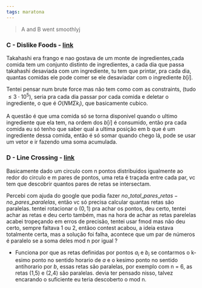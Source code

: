 ```yaml
---
tags: maratona
---
```


> A and B went smoothlyj

### C - Dislike Foods -  [link](https://atcoder.jp/contests/abc402/tasks/abc402_c)

Takahashi era frango e nao gostava de um monte de ingredientes,cada comida tem um conjunto distinto de ingredientes, a cada dia que passa takahashi desaviada com um ingrediente, tu tem que printar, pra cada dia, quantas comidas ele pode comer se ele desaviadar com o ingrediente $b[i]$.

Tentei pensar num brute force mas não tem como com as constraints, (tudo $\le 3 \cdot10^{5}$), seria pra cada dia passar por cada comida e deletar o ingrediente, o que é $O(N M \Sigma k_{i} )$, que basicamente cubico.

A questão é que uma comida só se torna disponivel quando o ultimo ingrediente que ela tem, na ordem dos $b[i]$ é consumido, então pra cada comida eu só tenho que saber qual a ultima posição em b que é um ingrediente dessa comida, então é só somar quando chego lá, pode se usar um vetor e ir fazendo uma soma acumulada.

### D - Line Crossing - [link](https://atcoder.jp/contests/abc402/tasks/abc402_d)

Basicamente dado um circulo com n pontos distribuidos igualmente ao redor do circulo e m pares de pontos, uma reta é traçada entre cada par, vc tem que descobrir quantos pares de retas se intersectam.

Percebi com ajuda do google que podia fazer $no\_total\_pares\_retas- no\_pares\_paralelas$, então vc só precisa calcular quantas retas são paralelas. tentei rotacionar o $(0,1)$ pra achar os pontos, deu certo, tentei achar as retas e deu certo também, mas na hora de achar as retas parelelas acabei tropeçando em erros de precisão, tentei usar fmod mas não deu certo, sempre faltava 1 ou 2, entãoo contest acabou, a ideia estava totalmente certa, mas a solução foi falha, acontece que um par de números é paralelo se a soma deles mod n por igual ?
- Funciona por que as retas definidas por pontos $a_{i}$ e $b_{i}$ se contarmos o k-esimo ponto no sentido horario de $a$ e  o kesimo ponto no sentido antihorario por $b$, essas retas são paralelas, por exemplo com n = 6, as retas (1,5) e (2,4) são paralelas. devia ter pensado nisso, talvez encarando o suficiente eu teria descoberto o mod n.

